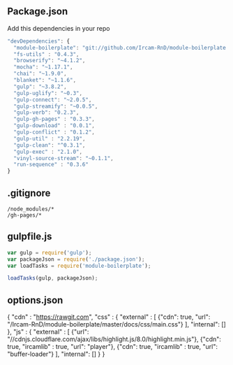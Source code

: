 ## Package.json

Add this dependencies in your repo

```js
"devDependencies": {
  "module-boilerplate": "git://github.com/Ircam-RnD/module-boilerplate.git#master",
  "fs-utils" : "0.4.3",
  "browserify": "~4.1.2",
  "mocha": "~1.17.1",
  "chai": "~1.9.0",
  "blanket": "~1.1.6",
  "gulp": "~3.8.2",
  "gulp-uglify": "~0.3",
  "gulp-connect": "~2.0.5",
  "gulp-streamify": "~0.0.5",
  "gulp-verb": "0.2.3",
  "gulp-gh-pages" : "0.3.3",
  "gulp-download" : "0.0.1",
  "gulp-conflict" : "0.1.2",
  "gulp-util" : "2.2.19",
  "gulp-clean": "^0.3.1",
  "gulp-exec" : "2.1.0",
  "vinyl-source-stream": "~0.1.1",
  "run-sequence" : "0.3.6"
}
```

## .gitignore

```
/node_modules/*
/gh-pages/*
```

## gulpfile.js

```js
var gulp = require('gulp');
var packageJson = require('./package.json');
var loadTasks = require('module-boilerplate');

loadTasks(gulp, packageJson);
```

## options.json
{
  "cdn" : "https://rawgit.com",
  "css" : {
    "external" : [
      {"cdn": true, "url": "/Ircam-RnD/module-boilerplate/master/docs/css/main.css"}
    ],
    "internal": []
  },
  "js" : {
  	"external" : [
      {"url": "//cdnjs.cloudflare.com/ajax/libs/highlight.js/8.0/highlight.min.js"},
      {"cdn": true, "ircamlib" : true, "url": "player"},
      {"cdn": true, "ircamlib" : true, "url": "buffer-loader"}
    ],
    "internal": []
  }
}
